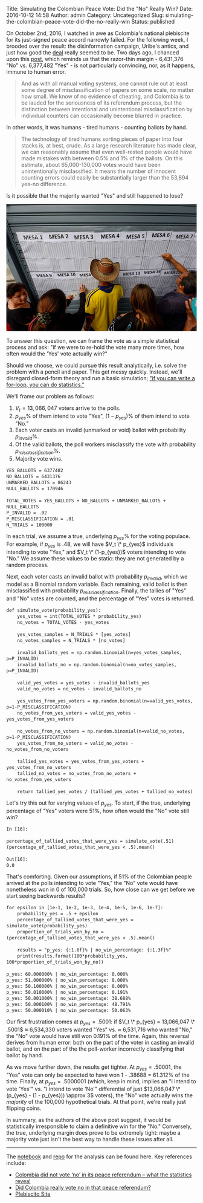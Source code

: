 Title: Simulating the Colombian Peace Vote: Did the "No" Really Win?
Date: 2016-10-12 14:58
Author: admin
Category: Uncategorized
Slug: simulating-the-colombian-peace-vote-did-the-no-really-win
Status: published

On October 2nd, 2016, I watched in awe as Colombia's national plebiscite
for its just-signed peace accord narrowly failed. For the following
week, I brooded over the result: the disinformation campaign, Uribe's
antics, and just how good the
[deal](https://www.youtube.com/playlist?list=PLa28R7QEiMblKeZ_OlZ_XfjjxjfeIhpuL)
really seemed to be. Two days ago, I chanced upon this
[post](https://theconversation.com/colombia-did-not-vote-no-in-its-peace-referendum-what-the-statistics-reveal-66471),
which reminds us that the razor-thin margin - 6,431,376 "No" vs.
6,377,482 "Yes" - is not particularly convincing, nor, as it happens,
immune to human error.

> And as with all manual voting systems, one cannot rule out at least
> some degree of misclassification of papers on some scale, no matter
> how small. We know of no evidence of cheating, and Colombia is to be
> lauded for the seriousness of its referendum process, but the
> distinction between intentional and unintentional misclassification by
> individual counters can occasionally become blurred in practice.

In other words, it was humans - tired humans - counting ballots by hand.

> The technology of tired humans sorting pieces of paper into four
> stacks is, at best, crude. As a large research literature has made
> clear, we can reasonably assume that even well-rested people would
> have made mistakes with between 0.5% and 1% of the ballots. On this
> estimate, about 65,000-130,000 votes would have been unintentionally
> misclassified. It means the number of innocent counting errors could
> easily be substantially larger than the 53,894 yes-no difference.

Is it possible that the majority wanted "Yes" and still happened to
lose?

![](images/colombian_plebiscite_vote.jpg)

To answer this question, we can frame the vote as a simple statistical
process and ask: "if we were to re-hold the vote many more times, how
often would the 'Yes' vote actually win?"

Should we choose, we could pursue this result analytically, i.e. solve
the problem with a pencil and paper. This get messy quickly. Instead,
we'll disregard closed-form theory and run a basic simulation; ["if you
can write a for-loop, you can do
statistics."](https://speakerdeck.com/jakevdp/statistics-for-hackers)

We'll frame our problem as follows:

1. $V_t=13,066,047$ voters arrive to the polls.
2. $p_{yes}\%$ of them intend to vote "Yes", $(1-p_{yes})\%$ of
them intend to vote "No."
3. Each voter casts an invalid (unmarked or void) ballot with
probability $p_{invalid}\%$.
4. Of the valid ballots, the poll workers misclassify the vote with
probability $p_{misclassification}\%$.
5. Majority vote wins.

``` {.EnlighterJSRAW data-enlighter-language="python"}
YES_BALLOTS = 6377482
NO_BALLOTS = 6431376
UNMARKED_BALLOTS = 86243
NULL_BALLOTS = 170946

TOTAL_VOTES = YES_BALLOTS + NO_BALLOTS + UNMARKED_BALLOTS + NULL_BALLOTS
P_INVALID = .02
P_MISCLASSIFICATION = .01
N_TRIALS = 100000
```

In each trial, we assume a true, underlying $p_{yes}\%$ for the
voting populace. For example, if $p_{yes}$ is .48, we will have
$V_t \* p_{yes}$ individuals intending to vote "Yes," and $V_t \*
(1-p_{yes})$ voters intending to vote "No." We assume these values to
be static: they are not generated by a random process.

Next, each voter casts an invalid ballot with probability
$p_{invalid}$, which we model as a Binomial random variable.
Each remaining, valid ballot is then misclassified with probability
$p_{misclassification}$. Finally, the tallies of "Yes" and "No" votes
are counted, and the percentage of "Yes" votes is returned.

``` {.EnlighterJSRAW data-enlighter-language="python"}
def simulate_vote(probability_yes):
    yes_votes = int(TOTAL_VOTES * probability_yes)
    no_votes = TOTAL_VOTES - yes_votes

    yes_votes_samples = N_TRIALS * [yes_votes]
    no_votes_samples = N_TRIALS * [no_votes]

    invalid_ballots_yes = np.random.binomial(n=yes_votes_samples, p=P_INVALID)
    invalid_ballots_no = np.random.binomial(n=no_votes_samples, p=P_INVALID)

    valid_yes_votes = yes_votes - invalid_ballots_yes
    valid_no_votes = no_votes - invalid_ballots_no

    yes_votes_from_yes_voters = np.random.binomial(n=valid_yes_votes, p=1-P_MISCLASSIFICATION)
    no_votes_from_yes_voters = valid_yes_votes - yes_votes_from_yes_voters

    no_votes_from_no_voters = np.random.binomial(n=valid_no_votes, p=1-P_MISCLASSIFICATION)
    yes_votes_from_no_voters = valid_no_votes - no_votes_from_no_voters

    tallied_yes_votes = yes_votes_from_yes_voters + yes_votes_from_no_voters
    tallied_no_votes = no_votes_from_no_voters + no_votes_from_yes_voters

    return tallied_yes_votes / (tallied_yes_votes + tallied_no_votes)
```

Let's try this out for varying values of $p_{yes}$. To start, if the
true, underlying percentage of "Yes" voters were 51%, how often would
the "No" vote still win?

``` {.EnlighterJSRAW data-enlighter-language="python"}
In [16]:

percentage_of_tallied_votes_that_were_yes = simulate_vote(.51)
(percentage_of_tallied_votes_that_were_yes < .5).mean()

Out[16]:
0.0
```

That's comforting. Given our assumptions, if 51% of the Colombian people
arrived at the polls intending to vote "Yes," the "No" vote would have
nonetheless won in 0 of 100,000 trials. So, how close can we get before
we start seeing backwards results?

``` {.EnlighterJSRAW data-enlighter-language="python"}
for epsilon in [1e-1, 1e-2, 1e-3, 1e-4, 1e-5, 1e-6, 1e-7]:
    probability_yes = .5 + epsilon
    percentage_of_tallied_votes_that_were_yes = simulate_vote(probability_yes)
    proportion_of_trials_won_by_no = (percentage_of_tallied_votes_that_were_yes < .5).mean()

    results = "p_yes: {:1.6f}% | no_win_percentage: {:1.3f}%"
    print(results.format(100*probability_yes, 100*proportion_of_trials_won_by_no))

p_yes: 60.000000% | no_win_percentage: 0.000%
p_yes: 51.000000% | no_win_percentage: 0.000%
p_yes: 50.100000% | no_win_percentage: 0.000%
p_yes: 50.010000% | no_win_percentage: 0.191%
p_yes: 50.001000% | no_win_percentage: 38.688%
p_yes: 50.000100% | no_win_percentage: 48.791%
p_yes: 50.000010% | no_win_percentage: 50.063%
```

Our first frustration comes at $p_{yes} = .5001$: if $V_t \*
p_{yes} = 13,066,047 \* .5001$ ≈ 6,534,330 voters wanted "Yes" vs. ≈
6,531,716 who wanted "No," the "No" vote would have still won 0.191% of
the time. Again, this reversal derives from human error: both on the
part of the voter in casting an invalid ballot, and on the part of the
the poll-worker incorrectly classifying that ballot by hand.

As we move further down, the results get tighter. At $p_{yes} =
.50001$, the "Yes" vote can only be expected to have won 1 - .38688 =
61.312% of the time. Finally, at $p_{yes} = .5000001$ (which, keep in
mind, implies an "I intend to vote 'Yes'" vs. "I intend to vote 'No'"
differential of just $13,066,047 \* (p_{yes} - (1 - p_{yes}))
\approx 3$ voters), the "No" vote actually wins the *majority* of the
100,000 hypothetical trials. At that point, we're really just flipping
coins.

In summary, as the authors of the above post suggest, it would be
statistically irresponsible to claim a definitive win for the
"No." Conversely, the true, underlying margin does prove to be extremely
tight: maybe a majority vote just isn't the best way to handle these
issues after all.

---

The [notebook](http://nbviewer.jupyter.org/github/cavaunpeu/colombia-vote-simulation/blob/master/colombia-vote-simulation.ipynb)
and [repo](https://github.com/cavaunpeu/colombia-vote-simulation) for
the analysis can be found here. Key references include:

-   [Colombia did not vote ‘no’ in its peace referendum – what the
    statistics
    reveal](https://theconversation.com/colombia-did-not-vote-no-in-its-peace-referendum-what-the-statistics-reveal-66471)
-   [Did Colombia really vote no in that peace
    referendum?](http://andrewgelman.com/2016/10/04/did-colombia-really-vote-no-in-that-peace-referendum/)
-   [Plebiscito
    Site](http://plebiscito.registraduria.gov.co/99PL/DPLZZZZZZZZZZZZZZZZZ_L1.htm)
